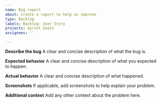 ```yaml
---
name: Bug report
about: Create a report to help us improve
type: Backlog
labels: Backlog: User Story
projects: Sprint Goals
assignees: ''

---
```


**Describe the bug**
A clear and concise description of what the bug is.

**Expected behavior**
A clear and concise description of what you expected to happen.

**Actual behavior**
A clear and concise description of what happened.

**Screenshots**
If applicable, add screenshots to help explain your problem.

**Additional context**
Add any other context about the problem here.
